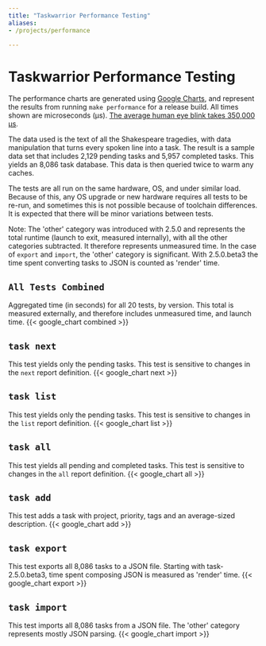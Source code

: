```yaml
---
title: "Taskwarrior Performance Testing"
aliases:
- /projects/performance

---
```

# Taskwarrior Performance Testing

The performance charts are generated using [Google Charts](https://developers.google.com/chart), and represent the results from running `make performance` for a release build.
All times shown are microseconds (μs).
[The average human eye blink takes 350,000 μs](https://en.wikipedia.org/wiki/Millisecond).

The data used is the text of all the Shakespeare tragedies, with data manipulation that turns every spoken line into a task.
The result is a sample data set that includes 2,129 pending tasks and 5,957 completed tasks.
This yields an 8,086 task database.
This data is then queried twice to warm any caches.

The tests are all run on the same hardware, OS, and under similar load.
Because of this, any OS upgrade or new hardware requires all tests to be re-run, and sometimes this is not possible because of toolchain differences.
It is expected that there will be minor variations between tests.

Note: The 'other' category was introduced with 2.5.0 and represents the total runtime (launch to exit, measured internally), with all the other categories subtracted.
It therefore represents unmeasured time.
In the case of `export` and `import`, the 'other' category is significant.
With 2.5.0.beta3 the time spent converting tasks to JSON is counted as 'render' time.

## `All Tests Combined`

Aggregated time (in seconds) for all 20 tests, by version.
This total is measured externally, and therefore includes unmeasured time, and launch time.
{{< google_chart combined >}}

## `task next`
This test yields only the pending tasks.
This test is sensitive to changes in the `next` report definition.
{{< google_chart next >}}

## `task list`
This test yields only the pending tasks.
This test is sensitive to changes in the `list` report definition.
{{< google_chart list >}}

## `task all`
This test yields all pending and completed tasks.
This test is sensitive to changes in the `all` report definition.
{{< google_chart all >}}

## `task add`
This test adds a task with project, priority, tags and an average-sized description.
{{< google_chart add >}}

## `task export`
This test exports all 8,086 tasks to a JSON file.
Starting with task-2.5.0.beta3, time spent composing JSON is measured as 'render' time.
{{< google_chart export >}}

## `task import`
This test imports all 8,086 tasks from a JSON file.
The 'other' category represents mostly JSON parsing.
{{< google_chart import >}}
